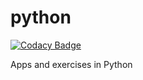 # python

[![Codacy Badge](https://api.codacy.com/project/badge/Grade/6faf51a719a14859b23b8221c9c4d48e)](https://app.codacy.com/app/denrasulev/python?utm_source=github.com&utm_medium=referral&utm_content=denrasulev/python&utm_campaign=badger)

Apps and exercises in Python
